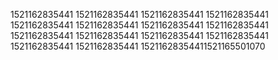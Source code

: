 1521162835441
1521162835441
1521162835441
1521162835441
1521162835441
1521162835441
1521162835441
1521162835441
1521162835441
1521162835441
1521162835441
1521162835441
1521162835441
1521162835441
15211628354411521165501070